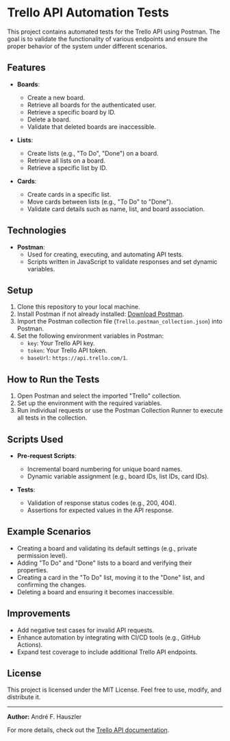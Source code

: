 # Trello API Automation Tests

This project contains automated tests for the Trello API using Postman. The goal is to validate the functionality of various endpoints and ensure the proper behavior of the system under different scenarios.

## Features

- **Boards**:
  - Create a new board.
  - Retrieve all boards for the authenticated user.
  - Retrieve a specific board by ID.
  - Delete a board.
  - Validate that deleted boards are inaccessible.

- **Lists**:
  - Create lists (e.g., "To Do", "Done") on a board.
  - Retrieve all lists on a board.
  - Retrieve a specific list by ID.

- **Cards**:
  - Create cards in a specific list.
  - Move cards between lists (e.g., "To Do" to "Done").
  - Validate card details such as name, list, and board association.

## Technologies

- **Postman**:
  - Used for creating, executing, and automating API tests.
  - Scripts written in JavaScript to validate responses and set dynamic variables.

## Setup

1. Clone this repository to your local machine.
2. Install Postman if not already installed: [Download Postman](https://www.postman.com/downloads/).
3. Import the Postman collection file (`Trello.postman_collection.json`) into Postman.
4. Set the following environment variables in Postman:
   - `key`: Your Trello API key.
   - `token`: Your Trello API token.
   - `baseUrl`: `https://api.trello.com/1`.

## How to Run the Tests

1. Open Postman and select the imported "Trello" collection.
2. Set up the environment with the required variables.
3. Run individual requests or use the Postman Collection Runner to execute all tests in the collection.

## Scripts Used

- **Pre-request Scripts**:
  - Incremental board numbering for unique board names.
  - Dynamic variable assignment (e.g., board IDs, list IDs, card IDs).

- **Tests**:
  - Validation of response status codes (e.g., 200, 404).
  - Assertions for expected values in the API response.

## Example Scenarios

- Creating a board and validating its default settings (e.g., private permission level).
- Adding "To Do" and "Done" lists to a board and verifying their properties.
- Creating a card in the "To Do" list, moving it to the "Done" list, and confirming the changes.
- Deleting a board and ensuring it becomes inaccessible.

## Improvements

- Add negative test cases for invalid API requests.
- Enhance automation by integrating with CI/CD tools (e.g., GitHub Actions).
- Expand test coverage to include additional Trello API endpoints.

## License

This project is licensed under the MIT License. Feel free to use, modify, and distribute it.

---

**Author:** André F. Hauszler

For more details, check out the [Trello API documentation](https://developer.atlassian.com/cloud/trello/).

